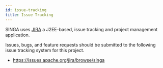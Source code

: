 ```yaml
---
id: issue-tracking
title: Issue Tracking
---
```


<!--- Licensed to the Apache Software Foundation (ASF) under one or more contributor license agreements.  See the NOTICE file distributed with this work for additional information regarding copyright ownership.  The ASF licenses this file to you under the Apache License, Version 2.0 (the "License"); you may not use this file except in compliance with the License.  You may obtain a copy of the License at http://www.apache.org/licenses/LICENSE-2.0 Unless required by applicable law or agreed to in writing, software distributed under the License is distributed on an "AS IS" BASIS, WITHOUT WARRANTIES OR CONDITIONS OF ANY KIND, either express or implied.  See the License for the specific language governing permissions and limitations under the License.  -->

SINGA uses [JIRA](https://www.atlassian.com/software/jira) a J2EE-based, issue tracking and project management application.

Issues, bugs, and feature requests should be submitted to the following issue tracking system for this project.

* https://issues.apache.org/jira/browse/singa
